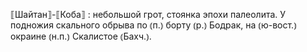 ---
---

⟦Шайтан⟧-⟦Коба⟧
: небольшой грот, стоянка эпохи палеолита. У подножия скального обрыва по ⦅п.⦆ борту ⦅р.⦆ Бодрак, на ⦅ю-вост.⦆ окраине ⦅н.п.⦆ Скалистое ⦅Бахч.⦆.
